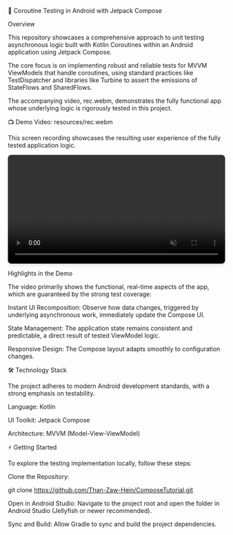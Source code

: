 🧪 Coroutine Testing in Android with Jetpack Compose

Overview

This repository showcases a comprehensive approach to unit testing asynchronous logic built with Kotlin Coroutines within an Android application using Jetpack Compose.

The core focus is on implementing robust and reliable tests for MVVM ViewModels that handle coroutines, using standard practices like TestDispatcher and libraries like Turbine to assert the emissions of StateFlows and SharedFlows.

The accompanying video, rec.webm, demonstrates the fully functional app whose underlying logic is rigorously tested in this project.

📺 Demo Video: resources/rec.webm

This screen recording showcases the resulting user experience of the fully tested application logic.

<div align="center">
<!-- GitHub supports HTML tags for better control over media embedding -->
<video src="./resources/rec.webm" controls autoplay muted loop width="100%" style="max-width: 768px; border-radius: 8px; box-shadow: 0 4px 6px rgba(0, 0, 0, 0.1);">
Your browser does not support the video tag.
</video>
</div>

Highlights in the Demo

The video primarily shows the functional, real-time aspects of the app, which are guaranteed by the strong test coverage:

Instant UI Recomposition: Observe how data changes, triggered by underlying asynchronous work, immediately update the Compose UI.

State Management: The application state remains consistent and predictable, a direct result of tested ViewModel logic.

Responsive Design: The Compose layout adapts smoothly to configuration changes.

🛠 Technology Stack

The project adheres to modern Android development standards, with a strong emphasis on testability.

Language: Kotlin

UI Toolkit: Jetpack Compose

Architecture: MVVM (Model-View-ViewModel)

⚡ Getting Started

To explore the testing implementation locally, follow these steps:

Clone the Repository:

git clone https://github.com/Than-Zaw-Hein/ComposeTutorial.git


Open in Android Studio:
Navigate to the project root and open the folder in Android Studio (Jellyfish or newer recommended).

Sync and Build:
Allow Gradle to sync and build the project dependencies.
